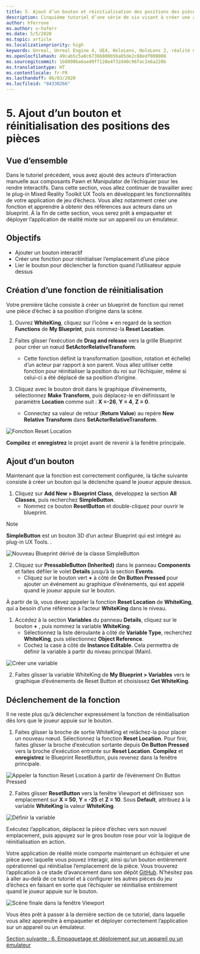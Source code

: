 ```yaml
---
title: 5. Ajout d’un bouton et réinitialisation des positions des pièces
description: Cinquième tutoriel d’une série de six visant à créer une application de jeu d’échecs simple avec Unreal Engine 4 et le plug-in Mixed Reality Toolkit UX Tools
author: hferrone
ms.author: v-haferr
ms.date: 5/5/2020
ms.topic: article
ms.localizationpriority: high
keywords: Unreal, Unreal Engine 4, UE4, HoloLens, HoloLens 2, réalité mixte, tutoriel, bien démarrer, mrtk, uxt, UX Tools, documentation
ms.openlocfilehash: 49cab5c5a8c6736b800b5ba05de2c88edf008008
ms.sourcegitcommit: 1b8090ba6aed9ff128e4f32d40c96fac2e6a220b
ms.translationtype: HT
ms.contentlocale: fr-FR
ms.lasthandoff: 06/03/2020
ms.locfileid: "84330266"
---
```

# <a name="5-adding-a-button--resetting-piece-locations"></a>5. Ajout d’un bouton et réinitialisation des positions des pièces


## <a name="overview"></a>Vue d’ensemble

Dans le tutoriel précédent, vous avez ajouté des acteurs d’interaction manuelle aux composants Pawn et Manipulator de l’échiquier pour les rendre interactifs. Dans cette section, vous allez continuer de travailler avec le plug-in Mixed Reality Toolkit UX Tools en développant les fonctionnalités de votre application de jeu d’échecs. Vous allez notamment créer une fonction et apprendre à obtenir des références aux acteurs dans un blueprint. À la fin de cette section, vous serez prêt à empaqueter et déployer l’application de réalité mixte sur un appareil ou un émulateur.

## <a name="objectives"></a>Objectifs

* Ajouter un bouton interactif
* Créer une fonction pour réinitialiser l’emplacement d’une pièce
* Lier le bouton pour déclencher la fonction quand l’utilisateur appuie dessus

## <a name="creating-a-reset-function"></a>Création d’une fonction de réinitialisation
Votre première tâche consiste à créer un blueprint de fonction qui remet une pièce d’échec à sa position d’origine dans la scène. 

1.  Ouvrez **WhiteKing**, cliquez sur l’icône **+** en regard de la section **Functions** de **My Blueprint**, puis nommez-la **Reset Location**. 

2.  Faites glisser l’exécution de **Drag and release** vers la grille Blueprint pour créer un nœud **SetActorRelativeTransform**. 
    * Cette fonction définit la transformation (position, rotation et échelle) d’un acteur par rapport à son parent. Vous allez utiliser cette fonction pour réinitialiser la position du roi sur l’échiquier, même si celui-ci a été déplacé de sa position d’origine. 
    
3. Cliquez avec le bouton droit dans le graphique d’événements, sélectionnez **Make Transform**, puis déplacez-le en définissant le paramètre **Location** comme suit : **X =-26**, **Y = 4**, **Z = 0**.
    * Connectez sa valeur de retour (**Return Value**) au repère **New Relative Transform** dans **SetActorRelativeTransform**. 

![Fonction Reset Location](images/unreal-uxt/5-function.PNG)

**Compilez** et **enregistrez** le projet avant de revenir à la fenêtre principale. 


## <a name="adding-a-button"></a>Ajout d’un bouton
Maintenant que la fonction est correctement configurée, la tâche suivante consiste à créer un bouton qui la déclenche quand le joueur appuie dessus. 

1.  Cliquez sur **Add New > Blueprint Class**, développez la section **All Classes**, puis recherchez **SimpleButton**. 
    * Nommez ce bouton **ResetButton** et double-cliquez pour ouvrir le blueprint.

> [!NOTE]
> **SimpleButton** est un bouton 3D d’un acteur Blueprint qui est intégré au plug-in UX Tools. . 

![Nouveau Blueprint dérivé de la classe SimpleButton](images/unreal-uxt/5-subclass.PNG)

2. Cliquez sur **PressableButton (Inherited)** dans le panneau **Components** et faites défiler le volet **Details** jusqu’à la section **Events**. 
    * Cliquez sur le bouton vert **+** à côté de **On Button Pressed** pour ajouter un événement au graphique d’événements, qui est appelé quand le joueur appuie sur le bouton. 
    
À partir de là, vous devez appeler la fonction **Reset Location** de **WhiteKing**, qui a besoin d’une référence à l’acteur **WhiteKing** dans le niveau. 

1.  Accédez à la section **Variables** du panneau **Details**, cliquez sur le bouton **+** , puis nommez la variable **WhiteKing**. 
    * Sélectionnez la liste déroulante à côté de **Variable Type**, recherchez **WhiteKing**, puis sélectionnez **Object Reference**. 
    * Cochez la case à côté de **Instance Editable**. Cela permettra de définir la variable à partir du niveau principal (Main). 

![Créer une variable](images/unreal-uxt/5-var.PNG)

2.  Faites glisser la variable WhiteKing de **My Blueprint > Variables** vers le graphique d’événements de Reset Button et choisissez **Get WhiteKing**. 

## <a name="firing-the-function"></a>Déclenchement de la fonction
Il ne reste plus qu’à déclencher expressément la fonction de réinitialisation dès lors que le joueur appuie sur le bouton.

1.  Faites glisser la broche de sortie WhiteKing et relâchez-la pour placer un nouveau nœud. Sélectionnez la fonction **Reset Location**. Pour finir, faites glisser la broche d’exécution sortante depuis **On Button Pressed** vers la broche d’exécution entrante sur **Reset Location**. **Compilez** et **enregistrez** le Blueprint ResetButton, puis revenez dans la fenêtre principale. 

![Appeler la fonction Reset Location à partir de l’événement On Button Pressed](images/unreal-uxt/5-callresetloc.PNG)

2.  Faites glisser **ResetButton** vers la fenêtre Viewport et définissez son emplacement sur **X = 50**, **Y = -25** et **Z = 10**. Sous **Default**, attribuez à la variable **WhiteKing** la valeur **WhiteKing**.

![Définir la variable](images/unreal-uxt/5-buttonlevel.PNG)

Exécutez l’application, déplacez la pièce d’échec vers son nouvel emplacement, puis appuyez sur le gros bouton rose pour voir la logique de réinitialisation en action.

Votre application de réalité mixte comporte maintenant un échiquier et une pièce avec laquelle vous pouvez interagir, ainsi qu’un bouton entièrement opérationnel qui réinitialise l’emplacement de la pièce. Vous trouverez l’application à ce stade d’avancement dans son dépôt [GitHub](https://github.com/microsoft/MixedReality-Unreal-Samples/tree/master/ChessApp). N’hésitez pas à aller au-delà de ce tutoriel et à configurer les autres pièces du jeu d’échecs en faisant en sorte que l’échiquier se réinitialise entièrement quand le joueur appuie sur le bouton.

![Scène finale dans la fenêtre Viewport](images/unreal-uxt/5-endscene.PNG)

Vous êtes prêt à passer à la dernière section de ce tutoriel, dans laquelle vous allez apprendre à empaqueter et déployer correctement l’application sur un appareil ou un émulateur.

[Section suivante : 6. Empaquetage et déploiement sur un appareil ou un émulateur](unreal-uxt-ch6.md)
